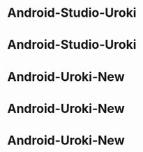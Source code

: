 # Android-Studio-Uroki
# Android-Studio-Uroki
# Android-Uroki-New
# Android-Uroki-New
# Android-Uroki-New
